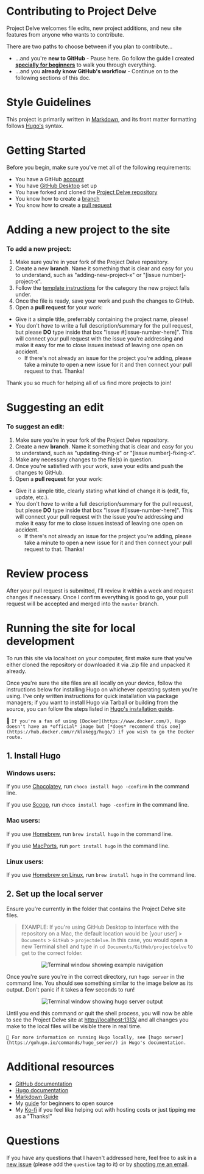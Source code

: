 # Contributing to Project Delve

Project Delve welcomes file edits, new project additions, and new site features from anyone who wants to contribute.

There are two paths to choose between if you plan to contribute...
* ...and you're **new to GitHub** - Pause here. Go follow the guide I created [**specially for beginners**](https://github.com/punnypenguins/projectdelve/blob/main/documentation/for-beginner-contributers.md) to walk you through everything.
* ...and you **already know GitHub's workflow** - Continue on to the following sections of this doc.


# Style Guidelines

This project is primarily written in [Markdown](https://www.markdownguide.org/basic-syntax/), and its front matter formatting follows [Hugo's](https://gohugo.io/content-management/front-matter/) syntax.


# Getting Started

Before you begin, make sure you've met all of the following requirements:

* You have a GitHub [account](https://github.com/join)
* You have [GitHub Desktop](https://desktop.github.com/) set up
* You have forked and cloned the [Project Delve repository](https://github.com/punnypenguins/projectdelve)
* You know how to create a [branch](https://docs.github.com/en/pull-requests/collaborating-with-pull-requests/proposing-changes-to-your-work-with-pull-requests/about-branches)
* You know how to create a [pull request](https://docs.github.com/en/pull-requests/collaborating-with-pull-requests/proposing-changes-to-your-work-with-pull-requests/about-pull-requests)


# Adding a new project to the site

### To add a new project:
1. Make sure you're in your fork of the Project Delve repository.
2. Create a new **branch**. Name it something that is clear and easy for you to understand, such as "adding-new-project-x" or "[issue number]-project-x".
3. Follow the [template instructions](https://github.com/punnypenguins/projectdelve/tree/main/documentation/templates) for the category the new project falls under.
4. Once the file is ready, save your work and push the changes to GitHub.
5. Open a **pull request** for your work:
  - Give it a simple title, preferrably containing the project name, please!
  - You don't *have* to write a full description/summary for the pull request, but please **DO** type inside that box "Issue #[issue-number-here]". This will connect your pull request with the issue you're addressing and make it easy for me to close issues instead of leaving one open on accident.
    - If there's not already an issue for the project you're adding, please take a minute to open a new issue for it and then connect your pull request to that. Thanks!

Thank you so much for helping all of us find more projects to join!


# Suggesting an edit

### To suggest an edit:
1. Make sure you're in your fork of the Project Delve repository.
2. Create a new **branch**. Name it something that is clear and easy for you to understand, such as "updating-thing-x" or "[issue number]-fixing-x".
3. Make any necessary changes to the file(s) in question.
4. Once you're satisfied with your work, save your edits and push the changes to GitHub.
5. Open a **pull request** for your work:
  - Give it a simple title, clearly stating what kind of change it is (edit, fix, update, etc.).
  - You don't *have* to write a full description/summary for the pull request, but please **DO** type inside that box "Issue #[issue-number-here]". This will connect your pull request with the issue you're addressing and make it easy for me to close issues instead of leaving one open on accident.
    - If there's not already an issue for the project you're adding, please take a minute to open a new issue for it and then connect your pull request to that. Thanks!


# Review process

After your pull request is submitted, I'll review it within a week and request changes if necessary. Once I confirm everything is good to go, your pull request will be accepted and merged into the `master` branch.


# Running the site for local development

To run this site via localhost on your computer, first make sure that you've either cloned the repository or downloaded it via .zip file and unpacked it already.

Once you're sure the site files are all locally on your device, follow the instructions below for installing Hugo on whichever operating system you're using. I've only written instructions for quick installation via package managers; if you want to install Hugo via Tarball or building from the source, you can follow the steps listed in [Hugo's installation guide](https://gohugo.io/getting-started/installing/).

🌟 `If you're a fan of using [Docker](https://www.docker.com/), Hugo doesn't have an *official* image but [*does* recommend this one](https://hub.docker.com/r/klakegg/hugo/) if you wish to go the Docker route.`

## 1. Install Hugo

### Windows users:

If you use [Chocolatey](https://chocolatey.org/), run `choco install hugo -confirm` in the command line.

If you use [Scoop](https://scoop.sh/), run `choco install hugo -confirm` in the command line.

### Mac users:

If you use [Homebrew](https://brew.sh/), run `brew install hugo` in the command line.

If you use [MacPorts](https://www.macports.org/), run `port install hugo` in the command line.

### Linux users:

If you use [Homebrew on Linux](https://docs.brew.sh/Homebrew-on-Linux), run `brew install hugo` in the command line.

## 2. Set up the local server

Ensure you're currently in the folder that contains the Project Delve site files.
> EXAMPLE: If you're using GitHub Desktop to interface with the repository on a Mac, the default location would be [your user] > `Documents` > `GitHub` > `projectdelve`. In this case, you would open a new Terminal shell and type in `cd Documents/GitHub/projectdelve` to get to the correct folder.

<p align="center">
  <img src="/images/cd-navigate.png" alt="Terminal window showing example navigation"/>
</p>

Once you're sure you're in the correct directory, run `hugo server` in the command line. You should see something similar to the image below as its output. Don't panic if it takes a few seconds to run!

<p align="center">
  <img src="/images/hugo-server.png" alt="Terminal window showing hugo server output"/>
</p>

Until you end this command or quit the shell process, you will now be able to see the Project Delve site at [http://localhost:1313/](http://localhost:1313/) and all changes you make to the local files will be visible there in real time.

`🌟 For more information on running Hugo locally, see [hugo server](https://gohugo.io/commands/hugo_server/) in Hugo's documentation.`


# Additional resources

* [GitHub documentation](https://docs.github.com/en)
* [Hugo documentation](https://gohugo.io/documentation/)
* [Markdown Guide](https://www.markdownguide.org/)
* My [guide](https://github.com/punnypenguins/writing-samples/blob/main/Assorted/beginner-open-source.md) for beginners to open source
* My [Ko-fi](https://ko-fi.com/punnypenguins) if you feel like helping out with hosting costs or just tipping me as a "Thanks!"

# Questions

If you have any questions that I haven't addressed here, feel free to ask in a [new issue](https://github.com/punnypenguins/projectdelve/issues) (please add the `question` tag to it) or by [shooting me an email](kgeerling@protonmail.com).
